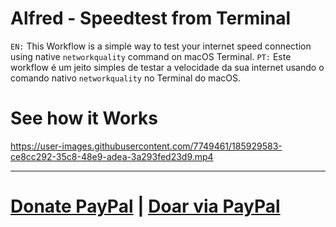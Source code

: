# Alfred - Speedtest from Terminal

`EN:` This Workflow is a simple way to test your internet speed connection using native `networkquality` command on macOS Terminal.
`PT:` Este workflow é um jeito simples de testar a velocidade da sua internet usando o comando nativo `networkquality` no Terminal do macOS.

# See how it Works
https://user-images.githubusercontent.com/7749461/185929583-ce8cc292-35c8-48e9-adea-3a293fed23d9.mp4

---
# [Donate PayPal](https://paypal.me/gustavosaez) | [Doar via PayPal](https://paypal.me/gustavosaez)
